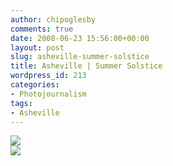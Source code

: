 ```yaml
---
author: chipoglesby
comments: true
date: 2008-06-23 15:56:00+00:00
layout: post
slug: asheville-summer-solstice
title: Asheville | Summer Solstice
wordpress_id: 213
categories:
- Photojournalism
tags:
- Asheville
---
```


[![](http://bp1.blogger.com/_GlcbreYSTwI/SF_LLYSnvEI/AAAAAAAAAU0/pgsZ-ImeDyo/s400/1.jpg)](http://bp1.blogger.com/_GlcbreYSTwI/SF_LLYSnvEI/AAAAAAAAAU0/pgsZ-ImeDyo/s1600-h/1.jpg)  
[![](http://bp0.blogger.com/_GlcbreYSTwI/SF_LLbkaZII/AAAAAAAAAU8/PwopDD6Lrl0/s400/2.jpg)](http://bp0.blogger.com/_GlcbreYSTwI/SF_LLbkaZII/AAAAAAAAAU8/PwopDD6Lrl0/s1600-h/2.jpg)
